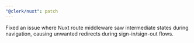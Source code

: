 ```yaml
---
"@clerk/nuxt": patch
---
```


Fixed an issue where Nuxt route middleware saw intermediate states during navigation, causing unwanted redirects during sign-in/sign-out flows.
